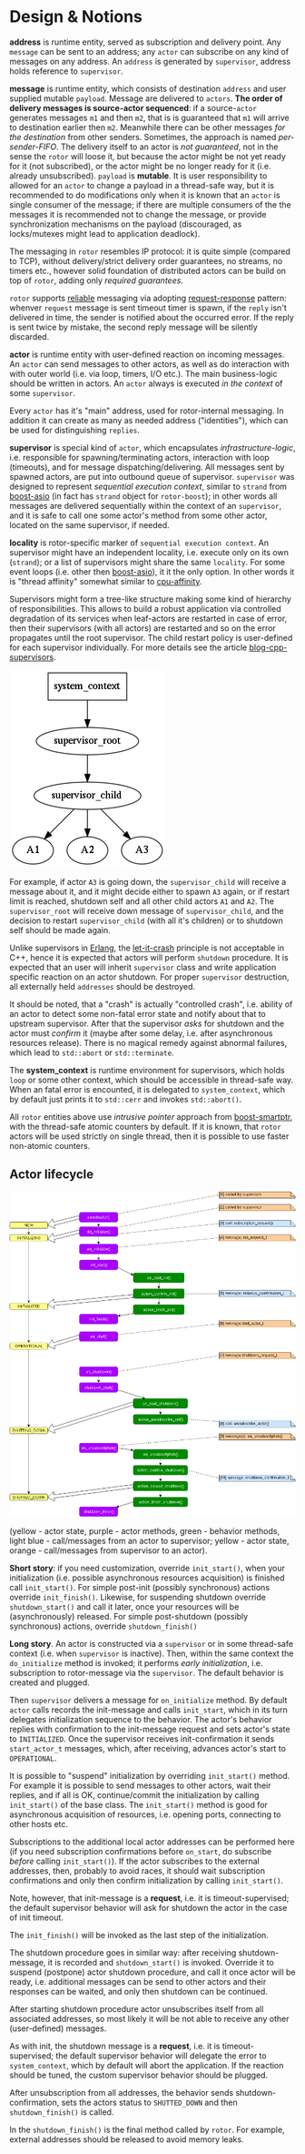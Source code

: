 # Design & Notions

[boost-asio]: https://www.boost.org/doc/libs/release/libs/asio/ "Boost Asio"
[boost-smartptr]: https://www.boost.org/doc/libs/release/libs/smart_ptr/ "Boost Smart Pointers"
[Erlang]: https://en.wikipedia.org/wiki/Erlang_(programming_language)
[reliable]: https://en.wikipedia.org/wiki/Reliability_(computer_networking) "reliable"
[request-response]: https://en.wikipedia.org/wiki/Request%E2%80%93response
[let-it-crash]: http://wiki.c2.com/?LetItCrash
[blog-cpp-supervisors]: https://basiliscos.github.io/blog/2019/08/19/cpp-supervisors/ "Trees of Supervisors in C++"
[cpu-affinity]: https://en.wikipedia.org/wiki/Processor_affinity

**address** is runtime entity, served as subscription and delivery point. Any `message` can
be sent to an address; any `actor` can subscribe on any kind of messages on any address.
An `address` is generated by `supervisor`, address holds reference to `supervisor`.

**message** is runtime entity, which consists of destination `address` and user supplied
mutable `payload`. Message are delivered to `actors`. **The order of delivery messages
is source-actor sequenced**: if a source-`actor` generates messages `m1` and then `m2`, that
is is guaranteed that `m1` will arrive to destination earlier then `m2`. Meanwhile there
can be other messages *for the destination* from other senders. Sometimes, the approach
is named *per-sender-FIFO*. The delivery itself to an actor is *not guaranteed*, not in the
sense the `rotor` will loose it, but because the actor might be not yet ready for it
(not subscribed), or the actor might be no longer ready for it (i.e. already unsubscribed).
`payload` is **mutable**. It is user responsibility to allowed for an `actor` to change
a payload in a thread-safe way, but it is recommended to do modifications only
when it is known that an `actor` is single consumer of the message; if there are multiple
consumers of the the messages it is recommended not to change the message, or provide
synchronization mechanisms on the payload (discouraged, as locks/mutexes might lead to
application deadlock).

The messaging in `rotor` resembles IP protocol: it is quite simple (compared to TCP),
without delivery/strict delivery order guarantees, no streams, no timers etc., however
solid foundation of distributed actors can be build on top of `rotor`, adding only
*required guarantees*.

`rotor` supports [reliable] messaging via adopting [request-response] pattern: whenver
`request` message is sent timeout timer is spawn, if the `reply` isn't delivered in
time, the sender is notified about the occurred error. If the reply is sent twice
by mistake, the second reply message will be silently discarded.

**actor** is runtime entity with user-defined reaction on incoming messages. An `actor`
can send messages to other actors, as well as do interaction with with outer world (i.e.
via loop, timers, I/O etc.). The main business-logic should be written in actors.
An `actor` always is executed *in the context* of some `supervisor`.

Every `actor` has it's "main" address, used for rotor-internal messaging. In addition
it can create as many as needed address ("identities"), which can be used for
distinguishing `replies`.

**supervisor** is special kind of `actor`, which encapsulates *infrastructure-logic*,
i.e. responsible for spawning/terminating actors, interaction with loop (timeouts),
and for message dispatching/delivering. All messages sent by spawned actors, are
put into outbound queue of supervisor. `supervisor` was designed to represent
*sequential execution context*, similar to `strand` from [boost-asio] (in fact has
`strand` object for `rotor-boost`); in other words all messages are delivered sequentially
within the context of an `supervisor`, and it is safe to call one some actor's method
from some other actor, located on the same supervisor, if needed.

**locality** is rotor-specific marker of `sequential execution context`. An supervisor
might have an independent locality, i.e. execute only on its own (`strand`); or a
list of supervisors might share the same `locality`. For some event loops (i.e. other
then [boost-asio]), it it the only option. In other words it is "thread affinity"
somewhat similar to [cpu-affinity].

Supervisors might form a tree-like structure making some kind of hierarchy of responsibilities.
This allows to build a robust application via controlled degradation of its services
when leaf-actors are restarted in case of error, then their supervisors (with all actors)
are restarted and so on the error propagates until the root supervisor. The child restart
policy is user-defined for each supervisor individually. For more details see the
article [blog-cpp-supervisors].

![supervising](supervising.png)

For example, if actor `A3` is going down, the `supervisor_child` will receive a
message about it, and it might decide either to spawn `A3` again, or if restart
limit is reached, shutdown self and all other child actors `A1` and `A2`. The
`supervisor_root` will receive down message of `supervisor_child`, and the
decision to restart `supervisor_child` (with all it's children) or to shutdown self
should be made again.

Unlike supervisors in [Erlang], the [let-it-crash] principle is not acceptable in C++,
hence it is expected that actors will perform `shutdown` procedure. It is expected
that an user will inherit `supervisor` class and write application specific reaction
on an actor shutdown. For proper `supervisor` destruction, all externally held
`addresses` should be destroyed.

It should be noted, that a "crash" is actually "controlled crash", i.e. ability
of an actor to detect some non-fatal error state and notify about that to upstream
supervisor. After that the supervisor *asks* for shutdown and the actor must
*confirm* it (maybe after some delay, i.e. after asynchronous resources release).
There is no magical remedy against abnormal failures, which lead to `std::abort`
or `std::terminate`.

The **system_context** is runtime environment for supervisors, which holds `loop` or
some other context, which should be accessible in thread-safe way. When an fatal
error is encounted, it is delegated to `system_context`, which by default just prints
it to `std::cerr` and invokes `std::abort()`.

All `rotor` entities above use *intrusive pointer* approach from [boost-smartptr], with
the thread-safe atomic counters by default. If it is known, that `rotor` actors
will be used strictly on single thread, then it is possible to use faster non-atomic
counters.

## Actor lifecycle

![actor-lifecycle](actor-lifecycle.png)

(yellow - actor state, purple - actor methods, green - behavior methods,
light blue - call/messages from an actor to supervisor; yellow - actor state,
orange - call/messages from supervisor to an actor).

**Short story**: if you need customization, override `init_start()`, when your
initialization (i.e. possible asynchronous resources acquisition) is finished
call `init_start()`. For simple post-init (possibly synchronous) actions override
`init_finish()`. Likewise, for suspending shutdown override `shutdown_start()`
and call it later, once your resources will be (asynchronously) released. For
simple post-shutdown (possibly synchronous) actions, override `shutdown_finish()`

**Long story**. An actor is constructed via a `supervisor` or in some
thread-safe context (i.e. when `supervisor` is inactive). Then, within the same
context the `do_initialize` method is invoked; it performs *early initialization*,
i.e. subscription to rotor-message via the `supervisor`. The default behavior
is created and plugged.

Then `supervisor` delivers a message for `on_initialize` method. By default `actor`
calls records the init-message and calls `init_start`, which in its turn
delegates initialization sequence to the behavior. The actor's behavior
replies with confirmation to the init-message request and sets actor's state
to `INITIALIZED`. Once the supervisor receives init-confirmation it sends
`start_actor_t` messages, which, after receiving, advances actor's start
to `OPERATIONAL`.

It is possible to "suspend" initialization by overriding `init_start()` method.
For example it is possible to send messages to other actors, wait their replies,
and if all is OK, continue/commit the initialization by calling `init_start()`
of the base class. The `init_start()` method is good for asynchronous acquisition
of resources, i.e. opening ports, connecting to other hosts etc.

Subscriptions to the additional local actor addresses can be performed
here (if you need subscription confirmations before `on_start`, do subscribe
*before* calling `init_start()`). If the actor subscribes to the external
addresses, then, probably to avoid races, it should wait subscription
confirmations and only then confirm initialization by calling `init_start()`.

Note, however, that init-message is a **request**, i.e. it is timeout-supervised;
the default supervisor behavior will ask for shutdown the actor in the
case of init timeout.

The `init_finish()` will be invoked as the last step of the initialization.

The shutdown procedure goes in similar way: after receiving shutdown-message,
it is recorded and `shutdown_start()` is invoked. Override it to suspend
(postpone) actor shutdown procedure, and call it once actor will be ready,
i.e. additional messages can be send to other actors and their responses
can be waited, and only then shutdown can be continued.

After starting shutdown procedure actor unsubscribes itself from all
associated addresses, so most likely it will be not able to receive
any other (user-defined) messages.

As with init, the shutdown message is a **request**, i.e. it is timeout-supervised;
the default supervisor behavior will delegate the error to `system_context`, which
by default will abort the application. If the reaction should be tuned,
the custom supervisor behavior should be plugged.

After unsubscription from all addresses, the behavior sends shutdown-confirmation,
sets the actors status to `SHUTTED_DOWN` and then `shutdown_finish()` is called.

In the `shutdown_finish()` is the final method called by `rotor`. For example,
external addresses should be released to avoid memory leaks.
